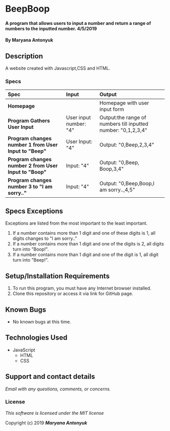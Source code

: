 # BeepBoop

#### A program that allows users to input a number and return a range of numbers to the inputted number. 4/5/2019

#### By **Maryana Antonyuk**

## Description

A website created with Javascript,CSS and HTML.


### Specs
| Spec | Input | Output |
| :-------------     | :------------- | :------------- |
| **Homepage** | | Homepage with user input form |
| **Program Gathers User Input** | User input number: "4" | Output:the range of numbers till inputted number: "0,1,2,3,4" |
| **Program changes number 1 from User Input to "Beep"**| User Input: "4" | Output: "0,Beep,2,3,4" |
| **Program changes number 2 from User Input to "Boop"**| Input: "4" | Output: "0,Beep, Boop,3,4" |
| **Program changes number 3 to "I am sorry.."** | Input: "4" | Output: "0,Beep,Boop,I am sorry..,4,5" |

## Specs Exceptions
Exceptions are listed from the most important to the least important.
1. If a number contains more than 1 digit and one of these digits is 1, all digits changes to "I am sorry.."
2. If a number contains more than 1 digit and one of the digits is 2, all digits turn into "Boop!".
3. If a number contains more than 1 digit and one of the digit is 1, all digit turn into "Beep!".
## Setup/Installation Requirements

1. To run this program, you must have any Internet browser installed. 
2. Clone this repository or access it via link for GitHub page.

## Known Bugs
* No known bugs at this time.

## Technologies Used
* JavaScript
  * HTML
  * CSS



## Support and contact details

_Email  with any questions, comments, or concerns._

### License

*This software is licensed under the MIT license*

Copyright (c) 2019 **_Maryana Antonyuk_**